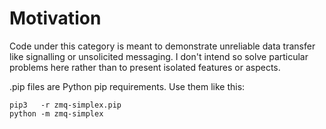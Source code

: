 # Motivation

Code under this category is meant to demonstrate unreliable data transfer like signalling or unsolicited messaging. I don't intend so solve particular problems here rather than to present isolated features or aspects.

.pip files are Python pip requirements. Use them like this:

```
pip3   -r zmq-simplex.pip
python -m zmq-simplex
```